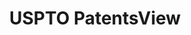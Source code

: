 ---
layout: default
bigquery: https://console.cloud.google.com/bigquery?p=patents-public-data&d=patentsview&page=dataset
citation: Attribution should be given to PatentsView for use, distribution, or derivative
  works.
code: https://github.com/CSSIP-AIR/PatentsView-Code-Snippets/
contributors: USPTO
cost: None
description: 'PatentsView includes US patent data including raw data (summaries, applications,
  pregrant applications), disambugations of inventors and assignees, and inventor
  gender estimates.  Also foreign priority data, # of figures and sheets, and government
  interest statements.'
documentation: https://patentsview.org/query/builder-faqs
last_edit: 04/08/2022, 22:43:28
location: https://patentsview.org/
maintained_by: USPTO
record_creation_timestamp: 12/2/2020 17:20:46
schema_fields:
- exemplary
- disamb_inventor_id_20200331
- disamb_inventor_id_20170808
- state_fips
- doctype
- lawyer_id
- type
- classification_data_source
- disclaimer_date
- deceased
- citation_id
- status
- latitude
- term_disclaimer
- ipc_version_indicator
- section_id
- location_id
- disamb_inventor_id_20200630
- designation
- disamb_inventor_id_20191231
- level_three
- section
- role
- title
- relkind
- reldocno
- latin_name
- _371_date
- classification_level
- subcategory_id
- num_claims
- subgroup
- disamb_assignee_id_20181127
- disamb_inventor_id_20190312
- disamb_inventor_id_20200929
- city
- subsection_id
- abstract
- mainclass_id
- field_id
- disamb_inventor_id_20191008
- gi_statement
- attribution_status
- disamb_assignee_id_20200630
- subclass_id
- number
- group
- main_group
- country_transformed
- county
- term_grant
- disamb_assignee_id_20191231
- subgroup_id
- sequence
- patent_id
- id
- sector_title
- name_last
- lapse_of_patent
- application_id
- disamb_inventor_id_20170307
- organization_id
- num
- classification_value
- disamb_assignee_id_20190820
- disamb_inventor_id_20190820
- num_figures
- length
- num_sheets
- symbol_position
- disamb_assignee_id_20190312
- group_id
- category
- country
- disamb_assignee_id_20200331
- level_one
- disamb_assignee_id_20191008
- filename
- rule_47
- rawlocation_id
- _102_date
- latlong
- withdrawn
- series_code
- lname
- assignee_id
- ipc_class
- subclass
- classification_status
- name_first
- fname
- publication_number
- rel_id
- disamb_inventor_id_20180528
- applicant_type
- disamb_inventor_id_20171003
- category_id
- name
- f371_date
- doc_type
- disamb_inventor_id_20201229
- dependent
- kind
- inventor_id
- f102_date
- disamb_inventor_id_20181127
- county_fips
- contract_award_number
- organization
- disamb_inventor_id_20171226
- action_date
- date
- uuid
- male_flag
- field_title
- male
- longitude
- disamb_assignee_id_20200929
- level_two
- rawinventor_id
- state
- rawassignee_id
- text
- term_extension
- variety
shortname: patentsview
tags:
- disambiguation
- United States
- gender
terms_of_use: Creative Commons Attribution 4.0 International License.
timeframe: 1963-1999
title: USPTO PatentsView
uuid: cf1780b1-e265-4e49-8d1d-83b9cfe0fd9a
---